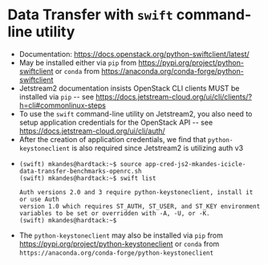 # Data Transfer with `swift` command-line utility

- Documentation: https://docs.openstack.org/python-swiftclient/latest/
- May be installed either via `pip` from https://pypi.org/project/python-swiftclient or `conda` from https://anaconda.org/conda-forge/python-swiftclient
- Jetstream2 documentation insists OpenStack CLI clients MUST be installed via `pip` -- see https://docs.jetstream-cloud.org/ui/cli/clients/?h=cli#commonlinux-steps
- To use the `swift` command-line utility on Jetstream2, you also need to setup application credentials for the OpenStack API -- see https://docs.jetstream-cloud.org/ui/cli/auth/
- After the creation of application credentials, we find that `python-keystoneclient` is also required since Jetstream2 is utilizing auth v3
- ```
  (swift) mkandes@hardtack:~$ source app-cred-js2-mkandes-icicle-data-transfer-benchmarks-openrc.sh
  (swift) mkandes@hardtack:~$ swift list

  Auth versions 2.0 and 3 require python-keystoneclient, install it or use Auth
  version 1.0 which requires ST_AUTH, ST_USER, and ST_KEY environment
  variables to be set or overridden with -A, -U, or -K.
  (swift) mkandes@hardtack:~$
  ```
- The `python-keystoneclient` may also be installed via `pip` from https://pypi.org/project/python-keystoneclient or `conda` from `https://anaconda.org/conda-forge/python-keystoneclient`
